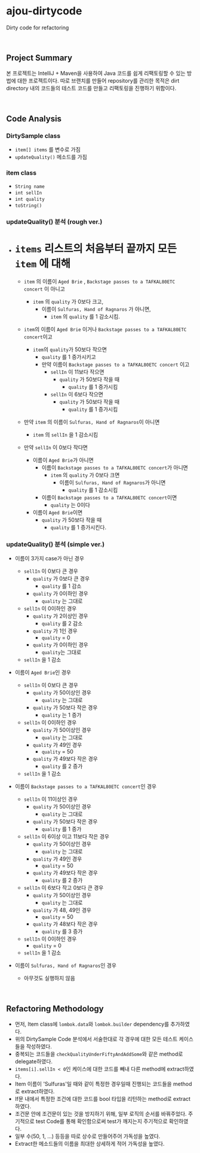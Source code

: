 # ajou-dirtycode
Dirty code for refactoring

<br>

## Project Summary
본 프로젝트는 IntelliJ + Maven을 사용하여 Java 코드를 쉽게 리팩토링할 수 있는 방법에 대한 프로젝트이다. 따로 브랜치를 만들어 repository를 관리한 목적은 dirt directory 내의 코드들의 테스트 코드를 만들고 리팩토링을 진행하기 위함이다.

<br>

## Code Analysis

### DirtySample class 

-  `item[] items` 를 변수로 가짐
- `updateQuality()` 메소드를 가짐 

### item class

- `String name`
- `int sellIn`
- `int quality`
- `toString()`

### updateQuality() 분석 (rough ver.)

  - # `items` 리스트의 처음부터 끝까지 모든 `item` 에 대해
    - `item` 의 이름이 `Aged Brie` , `Backstage passes to a TAFKAL80ETC concert` 이 아니고
        - `item` 의 `quality` 가 0보다 크고,
            - 이름이 `Sulfuras, Hand of Ragnaros` 가 아니면,
                - `item` 의 `quality` 를 1 감소시킴.
    - `item`의 이름이  `Aged Brie` 이거나 `Backstage passes to a TAFKAL80ETC concert`이고
        - `item`의 `quality`가 50보다 작으면
            - `quality` 를 1 증가시키고
            - 만약 이름이 `Backstage passes to a TAFKAL80ETC concert` 이고
                - `sellIn` 이 11보다 작으면
                    - `quality` 가 50보다 작을 때
                        - `quality` 를 1 증가시킴
                - `sellIn` 이 6보다 작으면
                    - `quality` 가 50보다 작을 때
                        - `quality` 를 1 증가시킴        
        
    - 만약 `item` 의 이름이 `Sulfuras, Hand of Ragnaros`이 아니면
        - `item` 의 `sellIn` 을 1 감소시킴            
    
    - 만약 `sellIn` 이 0보다 작다면
        - 이름이 `Aged Brie`가 아니면
            - 이름이 `Backstage passes to a TAFKAL80ETC concert`가 아니면
                - `item` 의 `quality` 가 0보다 크면
                    - 이름이 `Sulfuras, Hand of Ragnaros`가 아니면
                        - `quality` 를 1 감소시킴
            - 이름이 `Backstage passes to a TAFKAL80ETC concert`이면
                - `quality` 는 0이다
        - 이름이 `Aged Brie`이면
            - `quality` 가 50보다 작을 때
                - `quality` 를 1 증가시킨다. 
                

### updateQuality() 분석 (simple ver.)

- 이름이 3가지 case가 아닌 경우
     - `sellIn` 이 0보다 큰 경우
          - `quality` 가 0보다 큰 경우
              - `quality` 를 1 감소
          - `quality` 가 0이하인 경우
              - `quality` 는 그대로
     - `sellIn` 이 0이하인 경우
          - `quality` 가 2이상인 경우
              - `quality` 를 2 감소
          - `quality` 가 1인 경우
              - `quality` = 0
          - `quality` 가 0이하인 경우
              - `quality`는 그대로
     - `sellIn` 을 1 감소
- 이름이 `Aged Brie`인 경우
     - `sellIn` 이 0보다 큰 경우
          - `quality` 가 50이상인 경우
              - `quality` 는 그대로
          - `quality` 가 50보다 작은 경우
              - `quality` 는 1 증가
     - `sellIn` 이 0이하인 경우
          - `quality` 가 50이상인 경우
              - `quality` 는 그대로
          - `quality` 가 49인 경우
              - `quality`  = 50
          - `quality` 가 49보다 작은 경우 
              - `quality` 를 2 증가
     - `sellIn` 을 1 감소
- 이름이 `Backstage passes to a TAFKAL80ETC concert`인 경우
     - `sellIn` 이 11이상인 경우
          - `quality` 가 50이상인 경우
              - `quality` 는 그대로
          - `quality` 가 50보다 작은 경우
              - `quality` 를 1 증가
     - `sellIn` 이 6이상 이고 11보다 작은 경우
          - `quality` 가 50이상인 경우
              - `quality` 는 그대로
          - `quality` 가 49인 경우 
              - `quality` = 50
          - `quality` 가 49보다 작은 경우
              - `quality` 를 2 증가
     - `sellIn` 이 6보다 작고 0보다 큰 경우
          - `quality` 가 50이상인 경우
              - `quality` 는 그대로
          - `quality` 가 48, 49인 경우
              - `quality`  = 50
          - `quality` 가 48보다 작은 경우
              - `quality` 를 3 증가
     - `sellIn` 이 0이하인 경우 
          - `quality`  = 0 
     - `sellIn` 을 1 감소

- 이름이 `Sulfuras, Hand of Ragnaros`인 경우 
     - 아무것도 실행하지 않음

<br>

## Refactoring Methodology
- 먼저, Item class에 `lombok.data`와 `lombok.builder` dependency를 추가하였다.
- 위의 DirtySample Code 분석에서 서술한대로 각 경우에 대한 모든 테스트 케이스들을 작성하였다.
- 중복되는 코드들을 `checkQualityUnderFiftyAndAddSome`와 같은 method로 delegate하였다.
- `items[i].sellIn < 0`인 케이스에 대한 코드를 빼내 다른 method에 extract하였다.
- Item 이름이 'Sulfuras'일 때와 같이 특정한 경우일때 진행되는 코드들을 method로 extract하였다.
- If문 내에서 특정한 조건에 대한 코드를 bool 타입을 리턴하는 method로 extract하였다.
- 조건문 안에 조건문이 있는 것을 방지하기 위해, 일부 로직의 순서를 바꿔주었다. 주기적으로 test Code를 통해 확인함으로써 test가 깨지는지 주기적으로 확인하였다.
- 일부 수(50, 1, ...) 등등을 따로 상수로 만들어주어 가독성을 높였다.
- Extract한 메소드들의 이름을 최대한 상세하게 적어 가독성을 높였다.